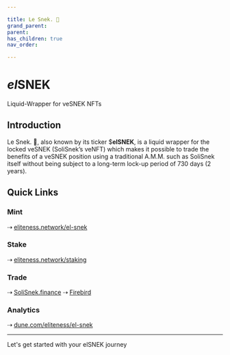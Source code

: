 ```yaml
---

title: Le Snek. 🐍
grand_parent:
parent:
has_children: true
nav_order:

---
```


# ***el***SNEK
Liquid-Wrapper for veSNEK NFTs

## Introduction
Le Snek. 🐍, also known by its ticker $**elSNEK**, is a liquid wrapper for the locked veSNEK (SoliSnek’s veNFT) which makes it possible to trade the benefits of a veSNEK position using a traditional A.M.M. such as SoliSnek itself without being subject to a long-term lock-up period of 730 days (2 years).

## Quick Links

### Mint
⇢ [eliteness.network/el-snek](https://eliteness.network/el-snek)

### Stake
⇢ [eliteness.network/staking](https://eliteness.network/staking)

### Trade
⇢ [SoliSnek.finance](https://solisnek.finance/swap)
⇢ [Firebird](https://app.firebird.finance/swap)

### Analytics
⇢ [dune.com/eliteness/el-snek](https://dune.com/eliteness/el-snek)

----

Let's get started with your elSNEK journey